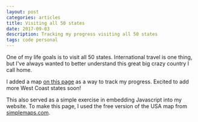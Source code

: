 ```yaml
---
layout: post
categories: articles
title: Visiting all 50 states
date: 2017-09-03
description: Tracking my progress visiting all 50 states
tags: code personal
---
```


One of my life goals is to visit all 50 states.
International travel is one thing, but I've always wanted to better understand
this great big crazy country I call home.

I added a map [on this page](/50states) as a way to track my progress.
Excited to add more West Coast states soon!

This also served as a simple exercise in embedding Javascript into my website.
To make this page, I used the free version of the
USA map from [simplemaps.com](https://simplemaps.com/us).
